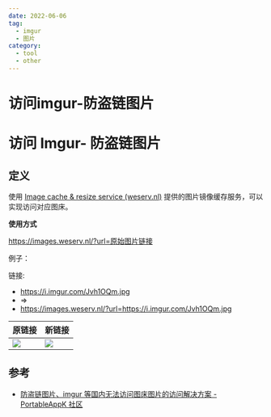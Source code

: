 ```yaml
---
date: 2022-06-06
tag:
  - imgur
  - 图片
category:
  - tool
  - other
---
```


# 访问imgur-防盗链图片

# 访问 Imgur- 防盗链图片

## 定义

使用 [Image cache & resize service (weserv.nl)](https://images.weserv.nl/) 提供的图片镜像缓存服务，可以实现访问对应图床。

**使用方式**

https://images.weserv.nl/?url=原始图片链接

例子：

链接:
 - https://i.imgur.com/Jvh1OQm.jpg
 - =>
 - https://images.weserv.nl/?url=https://i.imgur.com/Jvh1OQm.jpg

| 原链接                                | 新链接                                                             |
| ------------------------------------- | ------------------------------------------------------------------ |
| ![](https://i.imgur.com/Jvh1OQm.jpg ) | ![](https://images.weserv.nl/?url=https://i.imgur.com/Jvh1OQm.jpg) |

## 参考

- [防盗链图片、imgur 等国内无法访问图床图片的访问解决方案 - PortableAppK 社区](https://portableappk.com/forum/d/48)
